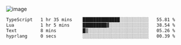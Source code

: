 ![image](https://github-profile-trophy.vercel.app/?username=CMOISDEAD&theme=oldie&row=1&no-frame=true&no-bg=true&margin-w=15&margin-h=15)
<!--START_SECTION:waka-->

```txt
TypeScript   1 hr 35 mins    ██████████████░░░░░░░░░░░   55.81 %
Lua          1 hr 5 mins     █████████▓░░░░░░░░░░░░░░░   38.54 %
Text         8 mins          █▒░░░░░░░░░░░░░░░░░░░░░░░   05.26 %
hyprlang     0 secs          ░░░░░░░░░░░░░░░░░░░░░░░░░   00.39 %
```

<!--END_SECTION:waka--> 
